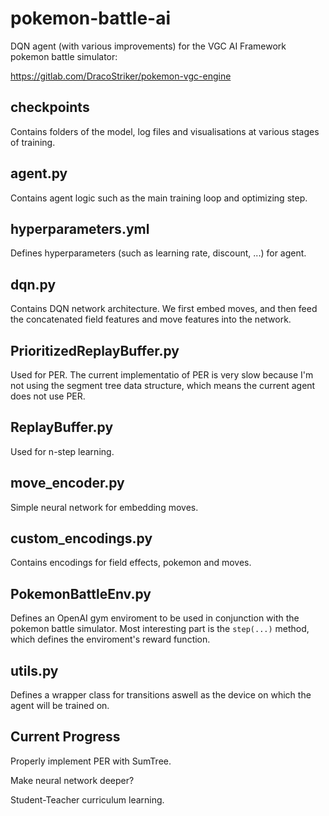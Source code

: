 # pokemon-battle-ai
DQN agent (with various improvements) for the VGC AI Framework pokemon battle simulator:

https://gitlab.com/DracoStriker/pokemon-vgc-engine

## checkpoints
Contains folders of the model, log files and visualisations at various stages of training.

## agent.py
Contains agent logic such as the main training loop and optimizing step. 

## hyperparameters.yml
Defines hyperparameters (such as learning rate, discount, ...) for agent.

## dqn.py
Contains DQN network architecture. We first embed moves, and then feed the concatenated field features and move features into the network.

## PrioritizedReplayBuffer.py
Used for PER. The current implementatio of PER is very slow because I'm not using the segment tree data structure, which means the current agent does
not use PER.

## ReplayBuffer.py
Used for n-step learning.

## move_encoder.py
Simple neural network for embedding moves.

## custom_encodings.py
Contains encodings for field effects, pokemon and moves.

## PokemonBattleEnv.py
Defines an OpenAI gym enviroment to be used in conjunction with the pokemon battle simulator. Most interesting part is the `step(...)` method, which defines the enviroment's reward function. 

## utils.py
Defines a wrapper class for transitions aswell as the device on which the agent will be trained on.

## Current Progress
Properly implement PER with SumTree.

Make neural network deeper?

Student-Teacher curriculum learning.